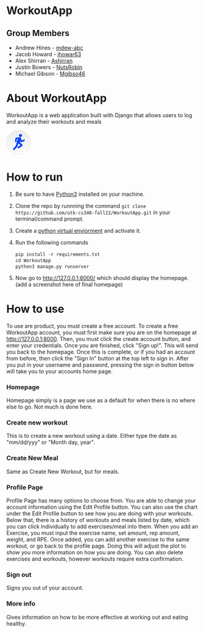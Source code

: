 # WorkoutApp
## Group Members
* Andrew Hines - [mdew-abc](https://github.com/mdew-abc)
* Jacob Howard - [jhowar63](https://github.com/jhowar63)
* Alex Shirran - [Ashirran](https://github.com/Ashirran)
* Justin Bowers - [NutsRobin](https://github.com/NutsRobin)
* Michael Gibson - [Mgibso46](https://github.com/Mgibso46)


# About WorkoutApp

 WorkoutApp is a web application built with Django that allows users to log and analyze their workouts and meals

![Heres the logo](/WorkoutApp/static/images/workouticon.png)

#
# How to run

1. Be sure to have [Python3](https://www.python.org/downloads/) installed on your machine.

2. Clone the repo by runnning the command `git clone https://github.com/utk-cs340-fall22/WorkoutApp.git` in your terminal/command prompt.

3. Create a [python virtual enviorment](https://docs.python.org/3/tutorial/venv.html) and activate it.

4. Run the following commands
   ```
   pip install -r requirements.txt
   cd WorkoutApp
   python3 manage.py runserver
   ```

5. Now go to http://127.0.0.1:8000/ which should display the homepage. (add a screenshot here of final homepage)

#
# How to use

To use are product, you must create a free account. To create a free WorkoutApp account, you must first make sure you are on the homepage at http://127.0.0.1:8000. Then, you must click the create account button, and enter your credentials. Once you are finished, click "Sign up!". This will send you back to the homepage. Once this is complete, or if you had an account from before, then click the "Sign In" button at the top left to sign in. After you put in your username and password, pressing the sign in button below will take you to your accounts home page.

### Homepage

Homepage simply is a page we use as a default for when there is no where else to go. Not much is done here.

### Create new workout

This is to create a new workout using a date. Either type the date as "mm/dd/yyy" or "Month day, year".

### Create New Meal

Same as Create New Workout, but for meals.

### Profile Page

Profile Page has many options to choose from. You are able to change your account information using the Edit Profile button. You can also use the chart under the Edit Profile button to see how you are doing with your workouts. Below that, there is a history of workouts and meals listed by date, which you can click individually to add exercises/meal into them. When you add an Exercise, you must input the exercise name, set amount, rep amount, weight, and RPE. Once added, you can add another exercise to the same workout, or go back to the profile page. Doing this will adjust the plot to show you more information on how you are doing. You can also delete exercises and workouts, however workouts require extra confirmation.

### Sign out

Signs you out of your account. 

### More info

Gives information on how to be more effective at working out and eating healthy.
